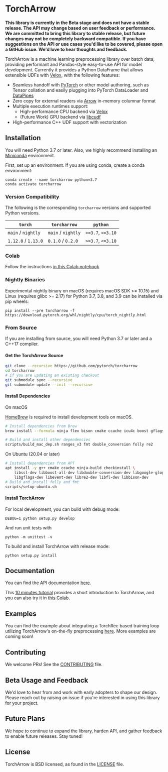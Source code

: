 # TorchArrow

**This library is currently in the Beta stage and does not have a stable release. The API may change based on
user feedback or performance. We are committed to bring this library to stable release, but future changes may not be
completely backward compatible. If you have suggestions on the API or use cases you'd like to be covered, please open a
GitHub issue. We'd love to hear thoughts and feedback.**

TorchArrow is a machine learning preprocessing library over batch data, providing performant and Pandas-style easy-to-use API for model development. Currently it provides a Python DataFrame that allows extensible UDFs with [Velox](https://github.com/facebookincubator/velox/), with the following features:

* Seamless handoff with [PyTorch](https://github.com/pytorch/pytorch) or other model authoring, such as Tensor collation and easily plugging into PyTorch DataLoader and [DataPipes](https://github.com/pytorch/data#what-are-datapipes)
* Zero copy for external readers via [Arrow](https://github.com/apache/arrow) in-memory columnar format
* Multiple execution runtimes support:
    - High-performance CPU backend via [Velox](https://github.com/facebookincubator/velox/)
    - (Future Work) GPU backend via [libcudf](https://docs.rapids.ai/api/libcudf/stable/)
* High-performance C++ UDF support with vectorization

## Installation

You will need Python 3.7 or later. Also, we highly recommend installing an [Miniconda](https://docs.conda.io/en/latest/miniconda.html#latest-miniconda-installer-links) environment.

First, set up an environment. If you are using conda, create a conda environment:
```
conda create --name torcharrow python=3.7
conda activate torcharrow
```

### Version Compatibility

The following is the corresponding `torcharrow` versions and supported Python versions.

| `torch`            | `torcharrow`        | `python`          |
| ------------------ | ------------------ | ----------------- |
| `main` / `nightly` | `main` / `nightly` | `>=3.7`, `<=3.10` |
| `1.12.0` /  `1.13.0`| `0.1.0` / `0.2.0` | `>=3.7`, `<=3.10` |


### Colab

Follow the instructions [in this Colab notebook](https://colab.research.google.com/drive/1S0ldwN7qNM37E4WZnnAEnzn1DWnAQ6Vt)

### Nightly Binaries

Experimental nightly binary on macOS (requires macOS SDK >= 10.15) and Linux (requires glibc >= 2.17) for Python 3.7, 3.8, and 3.9 can be installed via pip wheels:
```
pip install --pre torcharrow -f https://download.pytorch.org/whl/nightly/cpu/torch_nightly.html
```

### From Source

If you are installing from source, you will need Python 3.7 or later and a C++17 compiler.

#### Get the TorchArrow Source
```bash
git clone --recursive https://github.com/pytorch/torcharrow
cd torcharrow
# if you are updating an existing checkout
git submodule sync --recursive
git submodule update --init --recursive
```

#### Install Dependencies

On macOS

[HomeBrew](https://brew.sh/) is required to install development tools on macOS.

```bash
# Install dependencies from Brew
brew install --formula ninja flex bison cmake ccache icu4c boost gflags glog libevent

# Build and install other dependencies
scripts/build_mac_dep.sh ranges_v3 fmt double_conversion folly re2
```

On Ubuntu (20.04 or later)
```bash
# Install dependencies from APT
apt install -y g++ cmake ccache ninja-build checkinstall \
    libssl-dev libboost-all-dev libdouble-conversion-dev libgoogle-glog-dev \
    libgflags-dev libevent-dev libre2-dev libfl-dev libbison-dev
# Build and install folly and fmt
scripts/setup-ubuntu.sh
```

#### Install TorchArrow
For local development, you can build with debug mode:
```
DEBUG=1 python setup.py develop
```

And run unit tests with
```
python -m unittest -v
```

To build and install TorchArrow with release mode:
```
python setup.py install
```


## Documentation
You can find the API documentation [here](https://pytorch.org/torcharrow/).

This [10 minutes tutorial](https://github.com/pytorch/torcharrow/blob/main/tutorial/tutorial.ipynb) provides a short introduction to TorchArrow, and you can also try it in [this Colab](https://colab.research.google.com/drive/1mQ3S6dwmU-zhBe2Tdvq_VRAnjQ3paiay).

## Examples
You can find the example about integrating a TorchRec based training loop utilizing TorchArrow's on-the-fly preprocessing
[here](https://github.com/pytorch/torchrec/tree/main/examples/torcharrow). More examples are coming soon!

## Contributing

We welcome PRs! See the [CONTRIBUTING](CONTRIBUTING.md) file.

## Beta Usage and Feedback

We'd love to hear from and work with early adopters to shape our design. Please reach out by raising an issue if you're
interested in using this library for your project.

## Future Plans
We hope to continue to expand the library, harden API, and gather feedback to enable future releases. Stay tuned!

## License

TorchArrow is BSD licensed, as found in the [LICENSE](LICENSE) file.
